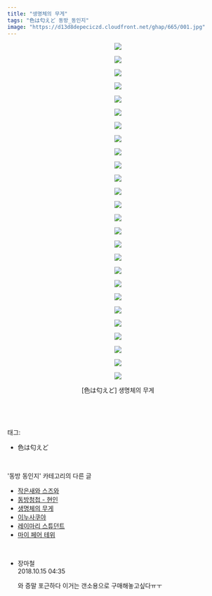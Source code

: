 ```yaml
---
title: "생명체의 무게"
tags: "色は匂えど 동방_동인지"
image: "https://d13d8depeciczd.cloudfront.net/ghap/665/001.jpg"
---
```

<div class="article">
<p style="text-align: center; clear: none; float: none;"><img src="{{ site.imgserver12 }}/ghap/665/001.jpg"/></p>
<p style="text-align: center; clear: none; float: none;"><img src="{{ site.imgserver12 }}/ghap/665/002.jpg"/></p>
<p style="text-align: center; clear: none; float: none;"><img src="{{ site.imgserver12 }}/ghap/665/003.jpg"/></p>
<p style="text-align: center; clear: none; float: none;"><img src="{{ site.imgserver12 }}/ghap/665/004.jpg"/></p>
<p style="text-align: center; clear: none; float: none;"><img src="{{ site.imgserver12 }}/ghap/665/005.jpg"/></p>
<p style="text-align: center; clear: none; float: none;"><img src="{{ site.imgserver12 }}/ghap/665/006.jpg"/></p>
<p style="text-align: center; clear: none; float: none;"><img src="{{ site.imgserver12 }}/ghap/665/007.jpg"/></p>
<p style="text-align: center; clear: none; float: none;"><img src="{{ site.imgserver12 }}/ghap/665/008.jpg"/></p>
<p style="text-align: center; clear: none; float: none;"><img src="{{ site.imgserver12 }}/ghap/665/009.jpg"/></p>
<p style="text-align: center; clear: none; float: none;"><img src="{{ site.imgserver12 }}/ghap/665/010.jpg"/></p>
<p style="text-align: center; clear: none; float: none;"><img src="{{ site.imgserver12 }}/ghap/665/011.jpg"/></p>
<p style="text-align: center; clear: none; float: none;"><img src="{{ site.imgserver12 }}/ghap/665/012.jpg"/></p>
<p style="text-align: center; clear: none; float: none;"><img src="{{ site.imgserver12 }}/ghap/665/013.jpg"/></p>
<p style="text-align: center; clear: none; float: none;"><img src="{{ site.imgserver12 }}/ghap/665/014.jpg"/></p>
<p style="text-align: center; clear: none; float: none;"><img src="{{ site.imgserver12 }}/ghap/665/015.jpg"/></p>
<p style="text-align: center; clear: none; float: none;"><img src="{{ site.imgserver12 }}/ghap/665/016.jpg"/></p>
<p style="text-align: center; clear: none; float: none;"><img src="{{ site.imgserver12 }}/ghap/665/017.jpg"/></p>
<p style="text-align: center; clear: none; float: none;"><img src="{{ site.imgserver12 }}/ghap/665/018.jpg"/></p>
<p style="text-align: center; clear: none; float: none;"><img src="{{ site.imgserver12 }}/ghap/665/019.jpg"/></p>
<p style="text-align: center; clear: none; float: none;"><img src="{{ site.imgserver12 }}/ghap/665/020.jpg"/></p>
<p style="text-align: center; clear: none; float: none;"><img src="{{ site.imgserver12 }}/ghap/665/021.jpg"/></p>
<p style="text-align: center; clear: none; float: none;"><img src="{{ site.imgserver12 }}/ghap/665/022.jpg"/></p>
<p style="text-align: center; clear: none; float: none;"><img src="{{ site.imgserver12 }}/ghap/665/023.jpg"/></p>
<p style="text-align: center; clear: none; float: none;"><img src="{{ site.imgserver12 }}/ghap/665/024.jpg"/></p>
<p style="text-align: center; clear: none; float: none;"><img src="{{ site.imgserver12 }}/ghap/665/025.jpg"/></p>
<p style="text-align: center; clear: none; float: none;"><img src="{{ site.imgserver12 }}/ghap/665/026.jpg"/></p>
<p style="text-align: center; clear: none; float: none;">[色は匂えど] 생명체의 무게</p>
<p><br/></p>
</div><br/>
<div class="tagTrail">
<p>태그: </p>
<ul>
<li>色は匂えど</li>
</ul>
</div><br/>
<div class="another">
<p>'동방 동인지' 카테고리의 다른 글</p>
<ul>
<li><a href="/ghap_669">작은새와 스즈와</a></li>
<li><a href="/ghap_667">동방청첩 - 현인</a></li>
<li><a href="/ghap_665">생명체의 무게</a></li>
<li><a href="/ghap_664">이누사쿠야</a></li>
<li><a href="/ghap_663">레이마리 스튜던트</a></li>
<li><a href="/ghap_662">마이 페어 테위</a></li>
</ul>
</div><br/>
<div class="cb_module cb_fluid">
<div class="cb_wrt cb_profile">
<div class="comment">
<ul>
<li class="cb_thumb_off" id="comment15355263">
<div class="cb_comment_area">
<div class="cb_info_area">
<div class="cb_section">
<span class="cb_nick_name">장마철</span>
</div>
<div class="cb_section">
<span class="cb_date">2018.10.15 04:35 </span>
</div>
</div>
<div class="cb_dsc_comment">
<p class="cb_dsc">
											와 증말 포근하다 이거는 갠소용으로 구매해놓고싶다ㅠㅜ
										</p>
</div>
</div></li>
</ul>
</div>
</div><!-- commentList close -->
</div><br/>
